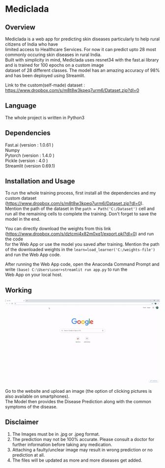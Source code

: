 # Mediclada

## Overview
Mediclada is a web app for predicting skin diseases particularly to help rural citizens of India who have \
limited access to Healthcare Services. For now it can predict upto 28 most commonly occuring skin diseases in rural India.\
Built with simplicity in mind, Mediclada uses resnet34 with the fast.ai library and is trained for 100 epochs on a custom image \
dataset of 28 different classes. The model has an amazing accuracy of 98% and has been deployed using Streamlit.

Link to the custom(self-made) dataset : https://www.dropbox.com/s/m8t8w3kpeq7urm6/Dataset.zip?dl=0

## Language
The whole project is written in Python3

## Dependencies 
Fast.ai (version : 1.0.61 ) \
Numpy \
Pytorch (version : 1.4.0 ) \
Pickle (version : 4.0 ) \
Streamlit (version 0.69.1) 

## Installation and Usage

To run the whole training process, first install all the dependencies and my custom dataset (https://www.dropbox.com/s/m8t8w3kpeq7urm6/Dataset.zip?dl=0). 
Mention the path of the dataset in the `path = Path('C:/Dataset')` cell and run all the remaining cells to complete the training. Don't forget to save the  \
model in the end. 

You can directly download the weights from this link (https://www.dropbox.com/s/dztcmi4x82m0xq1/export.pkl?dl=0) and run the code \
for the Web App or use the model you saved after training. Mention the path of the downloaded weights in the `learn=load_learner('C:/weights-file')`
and run the Web App code.

After running the Web App code, open the Anaconda Command Prompt and write `(base) C:\Users\user>streamlit run app.py` to run the  \
Web App on your local host.

## Working
![](walkthrough.gif)

Go to the website and upload an image (the option of clicking pictures is also available on smartphones). \
The Model then provides the Disease Prediction along with the common symptoms of the disease. 


## Disclaimer
1) The Images must be in .jpg or .jpeg format. 
2) The prediction may not be 100% accurate. Please consult a doctor for further information before taking any medication. 
3) Attaching a faulty/unclear image may result in wrong prediction or no prediction at all.
4) The files will be updated as more and more diseases get added. 
